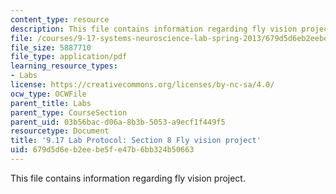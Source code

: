 ```yaml
---
content_type: resource
description: This file contains information regarding fly vision project.
file: /courses/9-17-systems-neuroscience-lab-spring-2013/679d5d6eb2eebe5fe47b6bb324b50663_MIT9_17S13_Chapter8.pdf
file_size: 5887710
file_type: application/pdf
learning_resource_types:
- Labs
license: https://creativecommons.org/licenses/by-nc-sa/4.0/
ocw_type: OCWFile
parent_title: Labs
parent_type: CourseSection
parent_uid: 03b56bac-d06a-8b3b-5053-a9ecf1f449f5
resourcetype: Document
title: '9.17 Lab Protocol: Section 8 Fly vision project'
uid: 679d5d6e-b2ee-be5f-e47b-6bb324b50663
---
```

This file contains information regarding fly vision project.